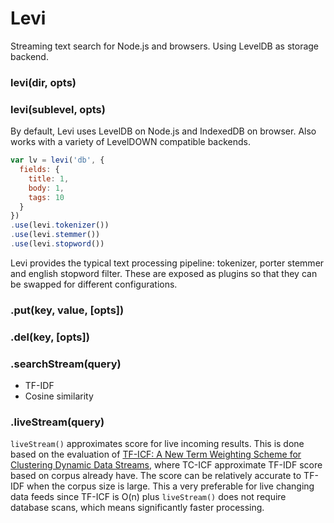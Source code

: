 # Levi

Streaming text search for Node.js and browsers. Using LevelDB as storage backend.

### levi(dir, opts)
### levi(sublevel, opts)

By default, Levi uses LevelDB on Node.js and IndexedDB on browser. Also works with a variety of LevelDOWN compatible backends.

```js
var lv = levi('db', {
  fields: {
    title: 1,
    body: 1,
    tags: 10
  }
})
.use(levi.tokenizer())
.use(levi.stemmer())
.use(levi.stopword())
```

Levi provides the typical text processing pipeline: tokenizer, porter stemmer and english stopword filter. These are exposed as plugins so that they can be swapped for different configurations.

### .put(key, value, [opts])
### .del(key, [opts])

### .searchStream(query)

* TF-IDF
* Cosine similarity

### .liveStream(query)

`liveStream()` approximates score for live incoming results. This is done based on the evaluation of 
[TF-ICF: A New Term Weighting Scheme for Clustering Dynamic Data Streams](http://cda.ornl.gov/publications/ICMLA06.pdf), 
where TC-ICF approximate TF-IDF score based on corpus already have.
The score can be relatively accurate to TF-IDF when the corpus size is large. 
This a very preferable for live changing data feeds since TF-ICF is
O(n) plus `liveStream()` does not require database scans, 
which means significantly faster processing.
